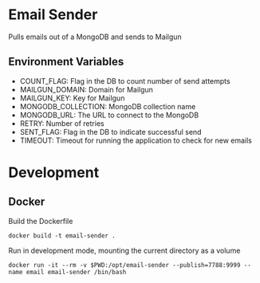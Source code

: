 # Email Sender

Pulls emails out of a MongoDB and sends to Mailgun

## Environment Variables

 - COUNT_FLAG: Flag in the DB to count number of send attempts
 - MAILGUN_DOMAIN: Domain for Mailgun
 - MAILGUN_KEY: Key for Mailgun
 - MONGODB_COLLECTION: MongoDB collection name
 - MONGODB_URL: The URL to connect to the MongoDB
 - RETRY: Number of retries
 - SENT_FLAG: Flag in the DB to indicate successful send
 - TIMEOUT: Timeout for running the application to check for new emails

# Development

## Docker

Build the Dockerfile

    docker build -t email-sender .

Run in development mode, mounting the current directory as a volume

    docker run -it --rm -v $PWD:/opt/email-sender --publish=7788:9999 --name email email-sender /bin/bash